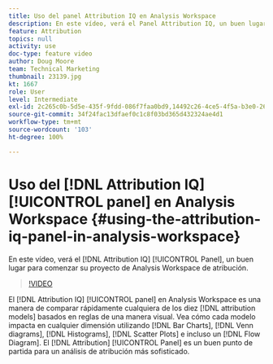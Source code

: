 ```yaml
---
title: Uso del panel Attribution IQ en Analysis Workspace
description: En este vídeo, verá el Panel Attribution IQ, un buen lugar para comenzar su proyecto de Analysis Workspace de atribución.
feature: Attribution
topics: null
activity: use
doc-type: feature video
author: Doug Moore
team: Technical Marketing
thumbnail: 23139.jpg
kt: 1667
role: User
level: Intermediate
exl-id: 2c265c0b-5d5e-435f-9fdd-086f7faa0bd9,14492c26-4ce5-4f5a-b3e0-2605f59cfca9
source-git-commit: 34f24fac13dfaef0c1c8f03bd365d432324ae4d1
workflow-type: tm+mt
source-wordcount: '103'
ht-degree: 100%

---
```


# Uso del [!DNL Attribution IQ] [!UICONTROL panel] en Analysis Workspace {#using-the-attribution-iq-panel-in-analysis-workspace}

En este vídeo, verá el [!DNL Attribution IQ] [!UICONTROL Panel], un buen lugar para comenzar su proyecto de Analysis Workspace de atribución.

>[!VIDEO](https://video.tv.adobe.com/v/23139/?quality=12)

El [!DNL Attribution IQ] [!UICONTROL panel] en Analysis Workspace es una manera de comparar rápidamente cualquiera de los diez [!DNL attribution models] basados en reglas de una manera visual. Vea cómo cada modelo impacta en cualquier dimensión utilizando [!DNL Bar Charts], [!DNL Venn diagrams], [!DNL Histograms], [!DNL Scatter Plots] e incluso un [!DNL Flow Diagram]. El [!DNL Attribution] [!UICONTROL Panel] es un buen punto de partida para un análisis de atribución más sofisticado.
